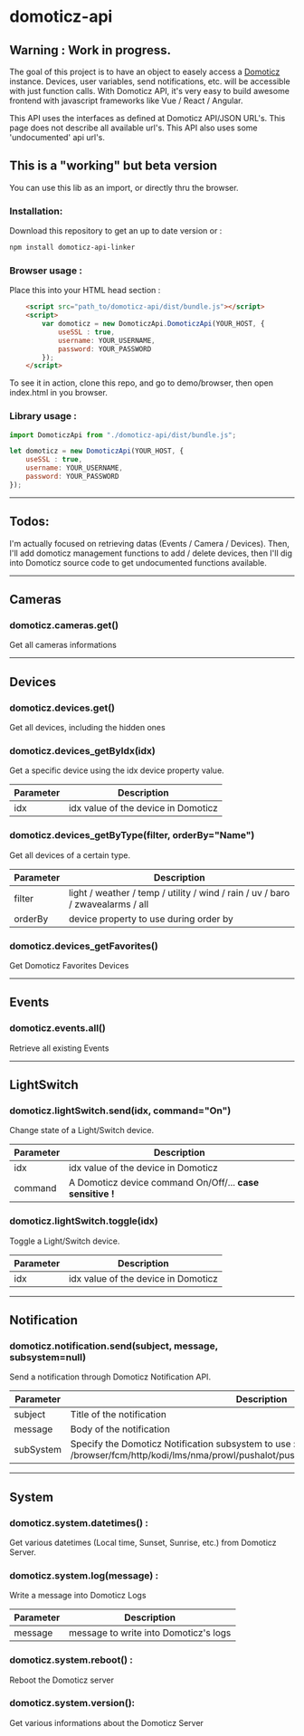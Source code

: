 # domoticz-api

## **Warning** : Work in progress.

The goal of this project is to have an object to easely access a [Domoticz](https://www.domoticz.com) instance. Devices, user variables, send notifications, etc. will be accessible with just function calls. With Domoticz API, it's very easy to build awesome frontend with javascript frameworks like Vue / React / Angular.

This API uses the interfaces as defined at Domoticz API/JSON URL's. This page does not describe all available url's. This API also uses some 'undocumented' api url's.

## This is a "working" but beta version

You can use this lib as an import, or directly thru the browser.

### Installation:
Download this repository to get an up to date version or :
```bash
npm install domoticz-api-linker
```

### Browser usage :
Place this into your HTML head section :
```html
    <script src="path_to/domoticz-api/dist/bundle.js"></script>
    <script>
        var domoticz = new DomoticzApi.DomoticzApi(YOUR_HOST, {
            useSSL : true,
            username: YOUR_USERNAME,
            password: YOUR_PASSWORD
        });
    </script>
```

To see it in action, clone this repo, and go to demo/browser, then open index.html in you browser.

### Library usage :
```javascript
import DomoticzApi from "./domoticz-api/dist/bundle.js";

let domoticz = new DomoticzApi(YOUR_HOST, {
    useSSL : true,
    username: YOUR_USERNAME,
    password: YOUR_PASSWORD
});
```
------
## Todos:
I'm actually focused on retrieving datas (Events / Camera / Devices). Then, I'll add domoticz management functions to add / delete devices, then I'll dig into Domoticz source code to get undocumented functions available.

------
## Cameras

### **domoticz.cameras.get()**
Get all cameras informations

------
## Devices

### **domoticz.devices.get()**
Get all devices, including the hidden ones

### **domoticz.devices_getByIdx(idx)**
Get a specific device using the idx device property value.

| Parameter | Description                         |
| --------- | ----------------------------------- |
| idx       | idx value of the device in Domoticz |

### **domoticz.devices_getByType(filter, orderBy="Name")**
Get all devices of a certain type.

| Parameter | Description                                                                    |
| --------- | ------------------------------------------------------------------------------ |
| filter    | light / weather / temp / utility / wind / rain / uv / baro / zwavealarms / all |
| orderBy   | device property to use during order by                                         |

### **domoticz.devices_getFavorites()**
Get Domoticz Favorites Devices

------
## Events
### **domoticz.events.all()**
Retrieve all existing Events

------
## LightSwitch

### **domoticz.lightSwitch.send(idx, command="On")**
Change state of a Light/Switch device.

| Parameter | Description                                               |
| --------- | --------------------------------------------------------- |
| idx       | idx value of the device in Domoticz                       |
| command   | A Domoticz device command On/Off/... **case sensitive !** |

### **domoticz.lightSwitch.toggle(idx)**
Toggle a Light/Switch device.

| Parameter | Description                         |
| --------- | ----------------------------------- |
| idx       | idx value of the device in Domoticz |

------
## Notification

### **domoticz.notification.send(subject, message, subsystem=null)**
Send a notification through Domoticz Notification API.

| Parameter | Description                           |
| --------- | ------------------------------------- |
| subject   | Title of the notification |
| message   | Body of the notification |
| subSystem | Specify the Domoticz Notification subsystem to use : <null>/browser/fcm/http/kodi/lms/nma/prowl/pushalot/pushbullet/pushover/pushsafer/telegram |

------
## System

### **domoticz.system.datetimes()** :
Get various datetimes (Local time, Sunset, Sunrise, etc.) from Domoticz Server.

### **domoticz.system.log(message)** :
Write a message into Domoticz Logs

| Parameter | Description                           |
| --------- | ------------------------------------- |
| message   | message to write into Domoticz's logs |

### **domoticz.system.reboot()** :
Reboot the Domoticz server

### **domoticz.system.version()**:
Get various informations about the Domoticz Server
